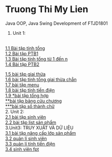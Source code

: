 # Truong Thi My Lien
Java OOP, Java Swing Development of FTJD1801
</br>
1. Unit 1:
</br> 
  <a href=https://github.com/FASTTRACKSE/FTJD1801_JavaCore/blob/master/Lien/JavaFastTrack/src/baitap1/TinhTong.java>1.1 Bài tập tính tổng</a>
</br>
  <a href=https://github.com/FASTTRACKSE/FTJD1801_JavaCore/blob/master/Lien/JavaFastTrack/src/baitap2/PTB1.java>1.2 Bài tập PTB1</a>
</br>
  <a href=https://github.com/FASTTRACKSE/FTJD1801_JavaCore/tree/master/Lien/JavaFastTrack/src/baitap3>1.3 Bài tập tính tổng từ 1 đến n</a>
</br>
  <a href=https://github.com/FASTTRACKSE/FTJD1801_JavaCore/commit/75988bd0533b66d7f4e226edf0109d93722a855a>1.4 Bài tập PTB2</a>
 </br>

<a href=https://github.com/FASTTRACKSE/FTJD1801_JavaCore/commit/b055948511460e56bcc9f0cc76bfb867de551d41>1.5 bài tập giai thừa</a>
</br>
<a href=https://github.com/FASTTRACKSE/FTJD1801_JavaCore/commit/6243ea5a35c2c5c4882c5d61b62afdb3ec8aa3ad>1.6 bài tập tính tổng giai thừa chẵn</a>
</br>
<a href=https://github.com/FASTTRACKSE/FTJD1801_JavaCore/commit/15788abcf9874023c6657d9f5847936a5e79779f>1.7 bài tập menu</a>
</br>
<a href= https://github.com/FASTTRACKSE/FTJD1801_JavaCore/commit/cae37420adf7d63f01291d3c60e31957b65b9ed0>1.8 bài tập tính tiền điện</a>
</br>
<a href = https://github.com/FASTTRACKSE/FTJD1801_JavaCore/commit/b9e2312387c735253cb69e57564631782c856c1b>1.9 *bài tập tổng hợp </a>
</br>
<a href =https://github.com/FASTTRACKSE/FTJD1801_JavaCore/commit/27681530083d382f8b0197b37488a4bdcd345b81>    **bài tập bảng cửu chương</a>
</br>
<a href= https://github.com/FASTTRACKSE/FTJD1801_JavaCore/commit/73c92513937006655e3adafa22ee312dc7e2616b> ***bài tập số thành chữ</a>
</br>
2. Unit 2:
</br>
<a href = https://github.com/FASTTRACKSE/FTJD1801_JavaCore/commit/3cf78e8de22c8902e1643b4b79de91857c0ca7b4>2.1 bài tập sinh viên</a>
</br>
<a href = https://github.com/FASTTRACKSE/FTJD1801_JavaCore/commit/3d9468babeb8f30cb0acb5782c95c4ca6ca80c23> 2.2 bài tập list sản phẩm</a>
</br>
3.Unit3: TRUY XUẤT VÀ DỮ LIỆU
</br>
<a href = https://github.com/FASTTRACKSE/FTJD1801_JavaCore/commit/4617d17e01e97eec82a2fec538423ec55b51495e>3.1 bài tập nâng cấp lớp sản phẩm</a>
</br>
<a href = https://github.com/FASTTRACKSE/FTJD1801_JavaCore/commit/d53a80d07ec4990bad14276ffa2663f67475cb6b>3.2 quản lí sinh viên</a>
</br>
<a href = https://github.com/FASTTRACKSE/FTJD1801_JavaCore/commit/60edbd118acec2f99b11857057eaff1698ccde9b>3.3 quản lí tính tiền điện</a>
</br>
<a href = https://github.com/FASTTRACKSE/FTJD1801_JavaCore/commit/15413d8296c34c56e407a9b7b257526e794306f0>3.4 sinh viên fpt</a>
</br>
